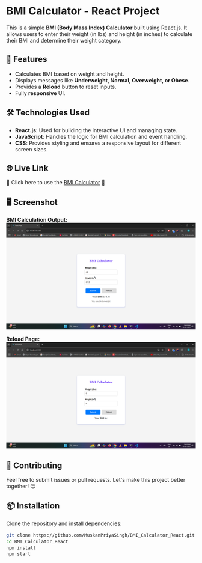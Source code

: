 # BMI Calculator - React Project

This is a simple **BMI (Body Mass Index) Calculator** built using React.js. It allows users to enter their weight (in lbs) and height (in inches) to calculate their BMI and determine their weight category.

## 🚀 Features

- Calculates BMI based on weight and height.
- Displays messages like **Underweight, Normal, Overweight, or Obese**.
- Provides a **Reload** button to reset inputs.
- Fully **responsive** UI.

## 🛠️ Technologies Used

- **React.js**: Used for building the interactive UI and managing state.
- **JavaScript**: Handles the logic for BMI calculation and event handling.
- **CSS**: Provides styling and ensures a responsive layout for different screen sizes.

## 🌐 Live Link

🔗 Click here to use the [BMI Calculator]() 🚀

## 🖥️ Screenshot

**BMI Calculation Output:**
![BMI Calculation](./images/Calculation_result.png)

**Reload Page:**
![Reload Page](./images/Reload.png)

## 🤝 Contributing

Feel free to submit issues or pull requests. Let's make this project better together! 😊

## 📦 Installation

Clone the repository and install dependencies:

```sh
git clone https://github.com/MuskanPriyaSingh/BMI_Calculator_React.git
cd BMI_Calculator_React
npm install
npm start
```
